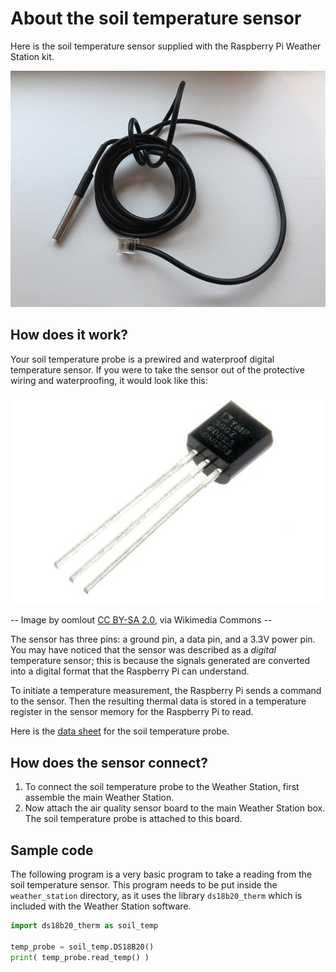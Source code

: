 # About the soil temperature sensor

Here is the soil temperature sensor supplied with the Raspberry Pi Weather Station kit.

![Soil temperature sensor](images/soil_temp_sensor.png)

## How does it work?

Your soil temperature probe is a prewired and waterproof digital temperature sensor. If you were to take the sensor out of the protective wiring and waterproofing, it would look like this:

![Digital temperature sensor](images/bare_sensor.jpg)

-- Image by oomlout [CC BY-SA 2.0](http://creativecommons.org/licenses/by-sa/2.0), via Wikimedia Commons --

The sensor has three pins: a ground pin, a data pin, and a 3.3V power pin. You may have noticed that the sensor was described as a *digital* temperature sensor; this is because the signals generated are converted into a digital format that the Raspberry Pi can understand.

To initiate a temperature measurement, the Raspberry Pi sends a command to the sensor. Then the resulting thermal data is stored in a temperature register in the sensor memory for the Raspberry Pi to read.

Here is the [data sheet](http://datasheets.maximintegrated.com/en/ds/DS18B20.pdf) for the soil temperature probe.

## How does the sensor connect?

1. To connect the soil temperature probe to the Weather Station, first assemble the main Weather Station.
1. Now attach the air quality sensor board to the main Weather Station box. The soil temperature probe is attached to this board.


## Sample code

The following program is a very basic program to take a reading from the soil temperature sensor. This program needs to be put inside the `weather_station` directory, as it uses the library `ds18b20_therm` which is included with the Weather Station software.

```python
import ds18b20_therm as soil_temp

temp_probe = soil_temp.DS18B20()
print( temp_probe.read_temp() )
```
